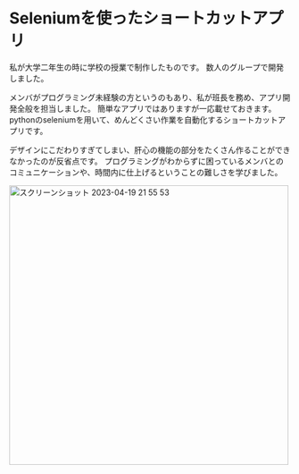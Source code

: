 # Seleniumを使ったショートカットアプリ

私が大学二年生の時に学校の授業で制作したものです。
数人のグループで開発しました。

メンバがプログラミング未経験の方というのもあり、私が班長を務め、アプリ開発全般を担当しました。
簡単なアプリではありますが一応載せておきます。
pythonのseleniumを用いて、めんどくさい作業を自動化するショートカットアプリです。

デザインにこだわりすぎてしまい、肝心の機能の部分をたくさん作ることができなかったのが反省点です。
プログラミングがわからずに困っているメンバとのコミュニケーションや、時間内に仕上げるということの難しさを学びました。

<img width="500px" alt="スクリーンショット 2023-04-19 21 55 53" src="https://user-images.githubusercontent.com/77283970/233081619-d9aad2d6-44fa-4f15-bf0e-7f544d3a00e8.png">
